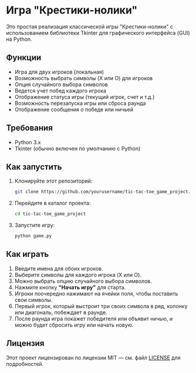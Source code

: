 
# Игра "Крестики-нолики"

Это простая реализация классической игры "Крестики-нолики" с использованием библиотеки Tkinter для графического интерфейса (GUI) на Python.

## Функции

- Игра для двух игроков (локальная)
- Возможность выбрать символы (X или O) для игроков
- Опция случайного выбора символов
- Ведется учет побед каждого игрока
- Отображение статуса игры (текущий игрок, счет и т.д.)
- Возможность перезапуска игры или сброса раунда
- Отображение сообщения о победе или ничьей

## Требования

- Python 3.x
- Tkinter (обычно включен по умолчанию с Python)

## Как запустить

1. Клонируйте этот репозиторий:
   ```bash
   git clone https://github.com/yourusername/tic-tac-toe_game_project.git
   ```

2. Перейдите в каталог проекта:
   ```bash
   cd tic-tac-toe_game_project
   ```

3. Запустите игру:
   ```bash
   python game.py
   ```

## Как играть

1. Введите имена для обоих игроков.
2. Выберите символы для каждого игрока (X или O).
3. Можно выбрать опцию случайного выбора символов.
4. Нажмите кнопку **"Начать игру"** для старта.
5. Игроки поочередно нажимают на ячейки поля, чтобы поставить свои символы.
6. Первый игрок, который выстроит три своих символа в ряд, колонку или диагональ, побеждает в раунде.
7. После раунда игра покажет победителя или объявит ничью, и можно будет сбросить игру или начать новую.

## Лицензия

Этот проект лицензирован по лицензии MIT — см. файл [LICENSE](LICENSE) для подробностей.
